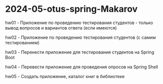 # 2024-05-otus-spring-Makarov
hw01 - Приложение по проведению тестирования студентов - только вывод вопросов и вариантов ответа (если имеются)

hw02 - Приложение по проведению тестирования студентов (с самим тестированием)

hw03 - Перенести приложение для тестирования студентов на Spring Boot

hw04 - Перевести приложение для проведения опросов на Spring Shell

hw05 - Создать приложение, каталог книг в библиотеке